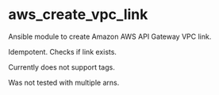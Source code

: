 # aws_create_vpc_link
Ansible module to create Amazon AWS API Gateway VPC link.

Idempotent. Checks if link exists.

Currently does not support tags.

Was not tested with multiple arns.
